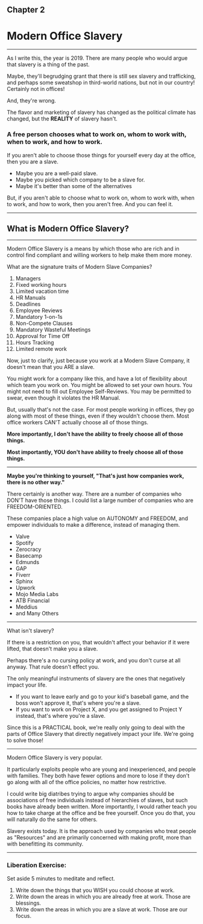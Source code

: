 
## Chapter 2
# Modern Office Slavery 

----

As I write this, the year is 2019. There are many people who would argue that slavery is a thing of the past. 

Maybe, they'll begrudging grant that there is still sex slavery and trafficking, and perhaps some sweatshop in third-world nations, but not in our country! Certainly not in offices!

And, they're wrong.

The flavor and marketing of slavery has changed as the political climate has changed, but the **REALITY** of slavery hasn't.

### A free person chooses what to work on, whom to work with, when to work, and how to work.

If you aren't able to choose those things for yourself every day at the office, then you are a slave. 

- Maybe you are a well-paid slave. 
- Maybe you picked which company to be a slave for.
- Maybe it's better than some of the alternatives

But, if you aren't able to choose what to work on, whom to work with, when to work, and how to work, then you aren't free. And you can feel it.

----

## What is Modern Office Slavery?

----

Modern Office Slavery is a means by which those who are rich and in control find compliant and willing workers to help make them more money.

What are the signature traits of Modern Slave Companies?

1. Managers
2. Fixed working hours
3. Limited vacation time
4. HR Manuals
5. Deadlines
6. Employee Reviews
7. Mandatory 1-on-1s
8. Non-Compete Clauses
9. Mandatory Wasteful Meetings
10. Approval for Time Off
11. Hours Tracking
12. Limited remote work

Now, just to clarify, just because you work at a Modern Slave Company, it doesn't mean that you ARE a slave. 

You might work for a company like this, and have a lot of flexibility about which team you work on. You might be allowed to set your own hours. You might not need to fill out Employee Self-Reviews. You may be permitted to swear, even though it violates the HR Manual.

But, usually that's not the case. For most people working in offices, they go along with most of these things, even if they wouldn't choose them. Most office workers CAN'T actually choose all of those things.

**More importantly, I don't have the ability to freely choose all of those things.**

**Most importantly, YOU don't have ability to freely choose all of those things.**

----

**Maybe you're thinking to yourself, "That's just how companies work, there is no other way."**

There certainly is another way. There are a number of companies who DON'T have those things. I could list a large number of companies who are FREEDOM-ORIENTED.

These companies place a high value on AUTONOMY and FREEDOM, and empower individuals to make a difference, instead of managing them. 

- Valve
- Spotify
- Zerocracy
- Basecamp
- Edmunds
- GAP
- Fiverr
- Sphinx
- Upwork
- Mojo Media Labs
- ATB Financial
- Meddius
- and Many Others

----

What isn't slavery?

If there is a restriction on you, that wouldn't affect your behavior if it were lifted, that doesn't make you a slave.

Perhaps there's a no cursing policy at work, and you don't curse at all anyway. That rule doesn't effect you.

The only meaningful instruments of slavery are the ones that negatively impact your life.

- If you want to leave early and go to your kid's baseball game, and the boss won't approve it, that's where you're a slave.
- If you want to work on Project X, and you get assigned to Project Y instead, that's where you're a slave.

Since this is a PRACTICAL book, we're really only going to deal with the parts of Office Slavery that directly negatively impact your life. We're going to solve those!

----

Modern Office Slavery is very popular. 

It particularly exploits people who are young and inexperienced, and people with families. They both have fewer options and more to lose if they don't go along with all of the office policies, no matter how restrictive.

I could write big diatribes trying to argue why companies should be associations of free individuals instead of hierarchies of slaves, but such books have already been written. More importantly, I would rather teach you how to take charge at the office and be free yourself. Once you do that, you will naturally do the same for others. 

Slavery exists today. It is the approach used by companies who treat people as "Resources" and are primarily concerned with making profit, more than with benefitting its community. 

----

### Liberation Exercise:

Set aside 5 minutes to meditate and reflect.
1. Write down the things that you WISH you could choose at work.
2. Write down the areas in which you are already free at work. Those are blessings.
3. Write down the areas in which you are a slave at work. Those are our focus.

